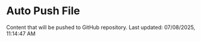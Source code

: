 # Auto Push File

Content that will be pushed to GitHub repository.
Last updated: 07/08/2025, 11:14:47 AM